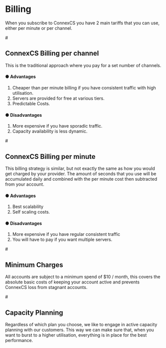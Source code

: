 <h1>Billing</h1>

When you subscribe to ConnexCS you have 2 main tariffs that you can use, either per minute or per channel.

#<h2>ConnexCS Billing per channel</h2>

This is the traditional approach where you pay for a set number of channels.

<h4><b>&#x25cf; Advantages</b></h4>

1. Cheaper than per minute billing if you have consistent traffic with high utilisation.
2. Servers are provided for free at various tiers.
3. Predictable Costs.

<h4><b>&#x25cf; Disadvantages</b></h4>

1. More expensive if you have sporadic traffic.
2. Capacity availability is less dynamic.

#<h2>ConnexCS Billing per minute</h2>

This billing strategy is similar, but not exactly the same as how you would get charged by your provider. 
The amount of seconds that you use will be accumulated daily and combined with the per minute cost then subtracted from your account.

 <h4><b>&#x25cf; Advantages</b></h4>

  1. Best scalability
  2. Self scaling costs.

<h4><b>&#x25cf; Disadvantages</b></h4>

  1. More expensive if you have regular consistent traffic
  2. You will have to pay if you want multiple servers.

 
#<h2>Minimum Charges</h2>

All accounts are subject to a minimum spend of $10 / month, this covers the absolute basic costs of keeping your account
active and prevents ConnexCS loss from stagnant accounts. 

#<h2>Capacity Planning</h2>

Regardless of which plan you choose, we like to engage in active capacity planning with our customers. 
This way we can make sure that, when you want to burst to a higher utilisation, everything is in place for the best performance.
